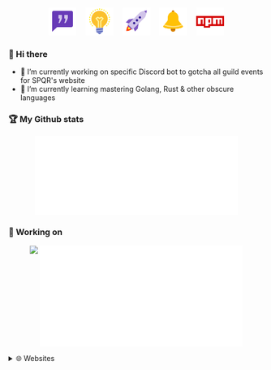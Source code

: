 <p align="center">
  <a href="https://teddyfontaine.fr" target="_blank"><img src='assets/quote.svg' alt="Me" title="Me" height='55px'/></a>　
  <a href="https://sheol.fr" target="_blank"><img src='assets/bulb.svg' alt="Blog" title="Blog" height='55px'/></a>　
  <a href="https://teddyfontaine.fr/portfolio" target="_blank"><img src='assets/rocket.svg' alt="Projects" title="Projects" height='55px'/></a>　
  <a href="https://twitter.com/sheolfr" target="_blank"><img src='assets/bell.svg' alt="Updates" title="Updates" height='55px'/></a>　
  <a href="https://www.npmjs.com/~sheol" target="_blank"><img src='assets/npm2.svg' alt="Npm" title="npm" height='55px'/></a>
</p>

### 👋 Hi there

- 🔭 I’m currently working on specific Discord bot to gotcha all guild events for SPQR's website
- 🌱 I’m currently learning mastering Golang, Rust & other obscure languages

### 🏆 My Github stats

<a href="https://profile-summary-for-github.com/user/tfsheol"><p align="center">
  <img align=top width="400" src="https://raw.githubusercontent.com/tfSheol/tfSheol/main/github-repo-metrics.svg">
  <img align=top width="400" src="https://raw.githubusercontent.com/tfSheol/tfSheol/main/github-languages-metrics.svg">
</p></a>

### 🚀 Working on

<p align="center">
  <a href="https://wakatime.com/"><img align=top width="400" src="https://raw.githubusercontent.com/tfSheol/tfSheol/main/github-wakatime-metrics.svg"></a>
  <a href="https://github.com/tfSheol?tab=stars"><img align=top width="400" src="https://raw.githubusercontent.com/tfSheol/tfSheol/main/github-starred-metrics.svg"></a>
</p>

<details>
<summary>🌐 Websites</summary>  

```bash
$ echo $status
Work in progress...
```

</details>

<!--
**tfSheol/tfSheol** is a ✨ _special_ ✨ repository because its `README.md` (this file) appears on your GitHub profile.

Here are some ideas to get you started:

- 🔭 I’m currently working on ...
- 🌱 I’m currently learning ...
- 👯 I’m looking to collaborate on ...
- 🤔 I’m looking for help with ...
- 💬 Ask me about ...
- 📫 How to reach me: ...
- 😄 Pronouns: ...
- ⚡ Fun fact: ...
-->
